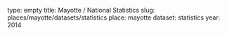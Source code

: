 type: empty
title: Mayotte / National Statistics
slug: places/mayotte/datasets/statistics
place: mayotte
dataset: statistics
year: 2014
